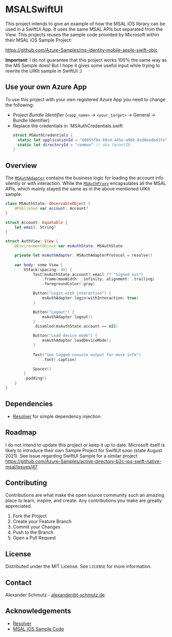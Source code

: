 # MSALSwiftUI

This project intends to give an example of how the MSAL iOS library can be used in a SwiftUI App. 
It uses the same MSAL APIs but separated from the View. 
This projects reuses the sample code provided by Microsoft within their MSAL iOS Sample Project:

https://github.com/Azure-Samples/ms-identity-mobile-apple-swift-objc

**Important**: I do not guarantee that this project works 100% the same way as the MS Sample does! But I hope it gives some useful input while trying to rewrite the UIKIt sample in SwiftUI :)



## Use your own Azure App

To use this project with your own registered Azure App you need to change the following:
* Project *Bundle Identifier* (`<app_name>` -> `<your_target>` -> General -> Bundle Identifier)
* Replace the credentials in `MSAuthCredentials.swift
  ```swift
  struct MSAuthCredentials {
    static let applicationId = "66855f8a-60cd-445e-a9bb-8cd8eadbd3fa" // aka clientID
    static let directoryId = "common" // aka tenantID
  }
  ```


## Overview
The [`MSAuthAdapter`](Shared/MSAuthAdapter.swift) contains the business logic for loading the account info silently or with interaction. While the [`MSAuthProxy`](Shared/MSAuthProxy.swift) encapsulates all the MSAL APIs, which mainly stayed the same as in the above mentioned UIKit sample.

```swift
class MSAuthState: ObservableObject {
    @Published var account: Account?
}

struct Account: Equatable {
    let email: String?
}

struct AuthView: View {
    @EnvironmentObject var msAuthState: MSAuthState

    private let msAuthAdapter: MSAuthAdapterProtocol = resolve()
    
    var body: some View {
        VStack(spacing: 40) {
            Text(msAuthState.account?.email ?? "Signed out")
                .frame(maxWidth: .infinity, alignment: .trailing)
                .foregroundColor(.gray)

            Button("Login with interaction") {
                msAuthAdapter.login(withInteraction: true)
            }

            Button("Logout") {
                msAuthAdapter.logout()
            }
            .disabled(msAuthState.account == nil)

            Button("Load device mode") {
                msAuthAdapter.loadDeviceMode()
            }
            
            Text("See logged console output for more info")
                .font(.caption)

            Spacer()
        }
        .padding()
    }
}

```


## Dependencies
* [Resolver](https://github.com/hmlongco/Resolver) for simple dependency injection


## Roadmap

I do not intend to update this project or keep it up to date. 
Microsoft itself is likely to introduce their own Sample Project for SwiftUI soon (state August 2021).
See issue regarding SwiftUI Sample for a similar project https://github.com/Azure-Samples/active-directory-b2c-ios-swift-native-msal/issues/47


## Contributing

Contributions are what make the open source community such an amazing place to learn, inspire, and create. Any contributions you make are greatly appreciated.

1. Fork the Project
2. Create your Feature Branch
3. Commit your Changes
4. Push to the Branch
5. Open a Pull Request


## License

Distributed under the MIT License. See `LICENSE` for more information.


## Contact

Alexander Schmutz - alexander@t-schmutz.de


## Acknowledgements
* [Resolver](https://github.com/hmlongco/Resolver)
* [MSAL iOS Sample Code](https://github.com/AzureAD/microsoft-authentication-library-for-objc)
